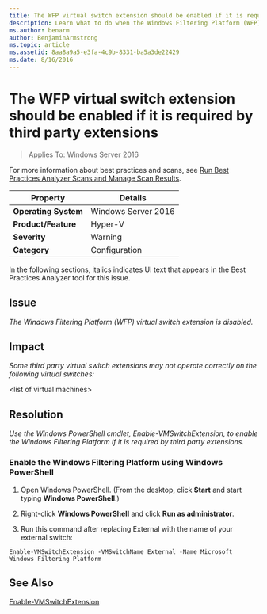 ```yaml
---
title: The WFP virtual switch extension should be enabled if it is required by third party extensions
description: Learn what to do when the Windows Filtering Platform (WFP) virtual switch extension is disabled.
ms.author: benarm
author: BenjaminArmstrong
ms.topic: article
ms.assetid: 8aa8a9a5-e3fa-4c9b-8331-ba5a3de22429
ms.date: 8/16/2016
---
```

# The WFP virtual switch extension should be enabled if it is required by third party extensions

>Applies To: Windows Server 2016

For more information about best practices and scans, see [Run Best Practices Analyzer Scans and Manage Scan Results](/previous-versions/windows/it-pro/windows-server-2012-R2-and-2012/hh831400(v=ws.11)).

|Property|Details|
|-|-|
|**Operating System**|Windows Server 2016|
|**Product/Feature**|Hyper-V|
|**Severity**|Warning|
|**Category**|Configuration|

In the following sections, italics indicates UI text that appears in the Best Practices Analyzer tool for this issue.

## **Issue**
*The Windows Filtering Platform (WFP) virtual switch extension is disabled.*

## **Impact**
*Some third party virtual switch extensions may not operate correctly on the following virtual switches:*

\<list of virtual machines>

## **Resolution**
*Use the Windows PowerShell cmdlet, Enable-VMSwitchExtension, to enable the Windows Filtering Platform if it is required by third party extensions.*

### Enable the Windows Filtering Platform using Windows PowerShell

1.  Open Windows PowerShell. (From the desktop, click **Start** and start typing **Windows PowerShell**.)

2.  Right-click **Windows PowerShell** and click **Run as administrator**.

3.  Run this command after replacing External with the name  of your external switch:

```
Enable-VMSwitchExtension -VMSwitchName External -Name Microsoft Windows Filtering Platform
```

## See Also
[Enable-VMSwitchExtension](/powershell/module/hyper-v/enable-vmswitchextension)